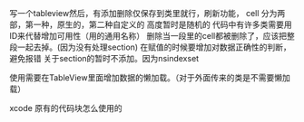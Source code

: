 写一个tableview然后，有添加删除仅保存到类里就行，刷新功能，
cell 分为两部，第一种，原生的，第二种自定义的
高度暂时是随机的
代码中有许多类需要用ID来代替增加可用性（用的通用名称）
删除当一段里的cell都被删除了，应该把整段一起去掉。(因为没有处理section)
在赋值的时候要增加对数据正确性的判断，避免报错
关于section的暂时不添加。因为nsindexset






使用需要在TableView里面增加数据的懒加载。（对于外面传来的类是不需要懒加载）


xcode 原有的代码块怎么使用的


